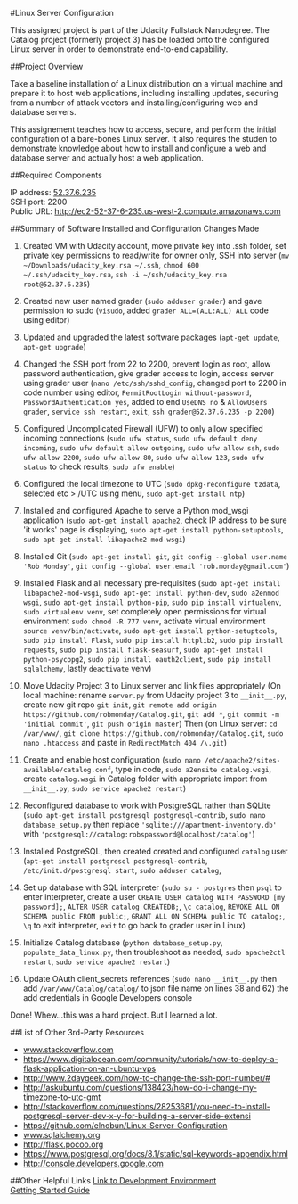 #Linux Server Configuration 

This assigned project is part of the Udacity Fullstack Nanodegree.  The Catalog project (formerly project 3) has be loaded onto the configured Linux server in order to demonstrate end-to-end capability.

##Project Overview

Take a baseline installation of a Linux distribution on a virtual machine and prepare it to host web applications, including installing updates, securing from a number of attack vectors and installing/configuring web and database servers.

This assignement teaches how to access, secure, and perform the initial configuration of a bare-bones Linux server. It also requires the studen to demonstrate knowledge about how to install and configure a web and database server and actually host a web application.

##Required Components

IP address: <a href="http://52.37.6.235" target="_blank">52.37.6.235</a><br>
SSH port: 2200<br>
Public URL: <a href="http://ec2-52-37-6-235.us-west-2.compute.amazonaws.com" target="_blank">http://ec2-52-37-6-235.us-west-2.compute.amazonaws.com</a><br>

##Summary of Software Installed and Configuration Changes Made

1. Created VM with Udacity account, move private key into .ssh folder, set private key permissions to read/write for owner only, SSH into server (`mv ~/Downloads/udacity_key.rsa ~/.ssh`, `chmod 600 ~/.ssh/udacity_key.rsa`, `ssh -i ~/ssh/udacity_key.rsa root@52.37.6.235`)

1. Created new user named grader (`sudo adduser grader`) and gave permission to sudo (`visudo`, added `grader ALL=(ALL:ALL) ALL` code using editor)

1. Updated and upgraded the latest software packages (`apt-get update`, `apt-get upgrade`)

1. Changed the SSH port from 22 to 2200, prevent login as root, allow password authentication, give grader access to login, access server using grader user (`nano /etc/ssh/sshd_config`, changed port to 2200 in code number using editor, `PermitRootLogin without-password`, `PasswordAuthentication yes`, added to end `UseDNS no` & `AllowUsers grader`, `service ssh restart`, `exit`, `ssh grader@52.37.6.235 -p 2200`)


1. Configured Uncomplicated Firewall (UFW) to only allow specified incoming connections (`sudo ufw status`, `sudo ufw default deny incoming`, `sudo ufw default allow outgoing`, `sudo ufw allow ssh`, `sudo ufw allow 2200`, `sudo ufw allow 80`, `sudo ufw allow 123`, `sudo ufw status` to check results, `sudo ufw enable`)

1. Configured the local timezone to UTC (`sudo dpkg-reconfigure tzdata`, selected etc > /UTC using menu, `sudo apt-get install ntp`)

1. Installed and configured Apache to serve a Python mod_wsgi application (`sudo apt-get install apache2`, check IP address to be sure 'it works' page is displaying, `sudo apt-get install python-setuptools`, `sudo apt-get install libapache2-mod-wsgi`)

1. Installed Git (`sudo apt-get install git`, `git config --global user.name 'Rob Monday'`, `git config --global user.email 'rob.monday@gmail.com'`)

1. Installed Flask and all necessary pre-requisites (`sudo apt-get install libapache2-mod-wsgi`, `sudo apt-get install python-dev`, `sudo a2enmod wsgi`, `sudo apt-get install python-pip`, `sudo pip install virtualenv`, `sudo virtualenv venv`, set completely open permissions for virtual environment `sudo chmod -R 777 venv`, activate virtual environment `source venv/bin/activate`, `sudo apt-get install python-setuptools`, `sudo pip install Flask`, `sudo pip install httplib2`, `sudo pip install requests`, `sudo pip install flask-seasurf`, `sudo apt-get install python-psycopg2`, `sudo pip install oauth2client`, `sudo pip install sqlalchemy`, lastly `deactivate` venv)

1. Move Udacity Project 3 to Linux server and link files appropriately (On local machine: rename `server.py` from Udacity project 3 to `__init__.py`, create new git repo `git init`, `git remote add origin https://github.com/robmonday/Catalog.git`, `git add *`, `git commit -m 'initial commit'`, `git push origin master`)  Then (on Linux server:  `cd /var/www/`, `git clone https://github.com/robmonday/Catalog.git`, `sudo nano .htaccess` and paste in `RedirectMatch 404 /\.git`)

1. Create and enable host configuration (`sudo nano /etc/apache2/sites-available/catalog.conf`, type in code, `sudo a2ensite catalog.wsgi`, create `catalog.wsgi` in Catalog folder with appropriate import from `__init__.py`, `sudo service apache2 restart`)

1.  Reconfigured database to work with PostgreSQL rather than SQLite (`sudo apt-get install postgresql postgresql-contrib`, `sudo nano database_setup.py` then replace `'sqlite:///apartment-inventory.db'` with `'postgresql://catalog:robspassword@localhost/catalog'`)

1. Installed PostgreSQL, then created created and configured `catalog` user (`apt-get install postgresql postgresql-contrib`, `/etc/init.d/postgresql start`, `sudo adduser catalog`, 

1. Set up database with SQL interpreter (`sudo su - postgres` then `psql` to enter interpreter, create a user `CREATE USER catalog WITH PASSWORD [my password];`, `ALTER USER catalog CREATEDB;`, `\c catalog`, `REVOKE ALL ON SCHEMA public FROM public;`, `GRANT ALL ON SCHEMA public TO catalog;`, `\q` to exit interpreter, `exit` to go back to grader user in Linux)

1. Initialize Catalog database (`python database_setup.py`, `populate_data_linux.py`, then troubleshoot as needed, `sudo apache2ctl restart`, `sudo service apache2 restart`)

1. Update OAuth client_secrets references (`sudo nano __init__.py` then add `/var/www/Catalog/catalog/` to json file name on lines 38 and 62) the add credentials in Google Developers console

Done!  Whew...this was a hard project.  But I learned a lot.  


##List of Other 3rd-Party Resources
- www.stackoverflow.com
- https://www.digitalocean.com/community/tutorials/how-to-deploy-a-flask-application-on-an-ubuntu-vps
- http://www.2daygeek.com/how-to-change-the-ssh-port-number/#
- http://askubuntu.com/questions/138423/how-do-i-change-my-timezone-to-utc-gmt
- http://stackoverflow.com/questions/28253681/you-need-to-install-postgresql-server-dev-x-y-for-building-a-server-side-extensi
- https://github.com/elnobun/Linux-Server-Configuration
- www.sqlalchemy.org
- http://flask.pocoo.org
- https://www.postgresql.org/docs/8.1/static/sql-keywords-appendix.html
- http://console.developers.google.com


##Other Helpful Links
<a href="https://www.udacity.com/account#!/development_environment" target="_blank">Link to Development Environment</a>
<br>
<a href="https://docs.google.com/document/d/1J0gpbuSlcFa2IQScrTIqI6o3dice-9T7v8EDNjJDfUI/pub?embedded=true" target="_blank">Getting Started Guide</a>
